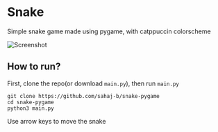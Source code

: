 # Snake
Simple snake game made using pygame, with catppuccin colorscheme

![Screenshot](https://cloud-l62djx7ee-hack-club-bot.vercel.app/0image.png)

## How to run?
First, clone the repo(or download `main.py`), then run `main.py`
```
git clone https://github.com/sahaj-b/snake-pygame
cd snake-pygame
python3 main.py
```

Use arrow keys to move the snake
